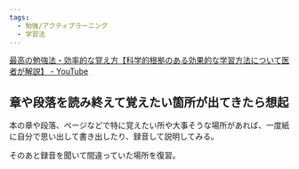 ```yaml
---
tags:
  - 勉強/アクティブラーニング
  - 学習法
---
```

[最高の勉強法・効率的な覚え方【科学的根拠のある効果的な学習方法について医者が解説】 - YouTube](https://www.youtube.com/watch?time_continue=577&v=DDGVsAWgdYc&embeds_referring_euri=https%3A%2F%2Flifeimprovement.hatenablog.com%2F&source_ve_path=Mjg2NjMsMjg2NjMsMTM5MTE3LDIzODUx&feature=emb_title)

## 章や段落を読み終えて覚えたい箇所が出てきたら想起

本の章や段落、ページなどで特に覚えたい所や大事そうな場所があれば、一度紙に自分で思い出して書き出したり、録音して説明してみる。

そのあと録音を聞いて間違っていた場所を復習。

